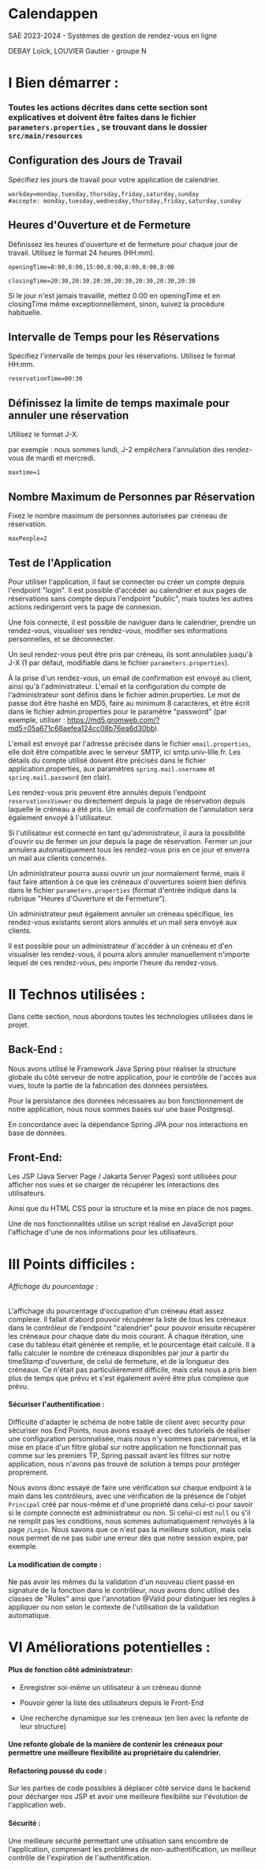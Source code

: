 # Calendappen

SAE 2023-2024 - Systèmes de gestion de rendez-vous en ligne

DEBAY Loïck, LOUVIER Gautier - groupe N

# I Bien démarrer :

### Toutes les actions décrites dans cette section sont explicatives et doivent être faites dans le fichier `parameters.properties` , se trouvant dans le dossier ``src/main/resources``

## Configuration des Jours de Travail

Spécifiez les jours de travail pour votre application de calendrier.

```properties
workday=monday,tuesday,thursday,friday,saturday,sunday 
#accepte: monday,tuesday,wednesday,thursday,friday,saturday,sunday
```

## Heures d'Ouverture et de Fermeture

Définissez les heures d'ouverture et de fermeture pour chaque jour de travail. Utilisez le format 24 heures (HH:mm).

```properties
openingTime=8:00,8:00,15:00,8:00,8:00,8:00,8:00

closingTime=20:30,20:30,20:30,20:30,20:30,20:30,20:30
```

Si le jour n'est jamais travaillé, mettez 0:00 en openingTime et en closingTime même exceptionnellement, sinon, suivez la procédure habituelle.

## Intervalle de Temps pour les Réservations

Spécifiez l'intervalle de temps pour les réservations. Utilisez le format HH:mm.

```properties
reservationTime=00:30
```

## Définissez la limite de temps maximale pour annuler une réservation

Utilisez le format J-X.

par exemple : nous sommes lundi, J-2 empêchera l'annulation des rendez-vous de mardi et mercredi.

```properties
maxtime=1
```

## Nombre Maximum de Personnes par Réservation

Fixez le nombre maximum de personnes autorisées par créneau de réservation.

```properties
maxPeople=2
```

## Test de l'Application

Pour utiliser l'application, il faut se connecter ou créer un compte depuis l'endpoint "login". Il est possible d'accéder au calendrier et aux pages de réservations sans compte depuis l'endpoint "public", mais toutes les autres actions redirigeront vers la page de connexion.

Une fois connecté, il est possible de naviguer dans le calendrier, prendre un rendez-vous, visualiser ses rendez-vous, modifier ses informations personnelles, et se déconnecter.

Un seul rendez-vous peut être pris par créneau, ils sont annulables jusqu'à J-X (1 par défaut, modifiable dans le fichier `parameters.properties`).

À la prise d'un rendez-vous, un email de confirmation est envoyé au client, ainsi qu'à l'administrateur. L'email et la configuration du compte de l'administrateur sont définis dans le fichier admin.properties. Le mot de passe doit être hashé en MD5, faire au minimum 8 caractères, et être écrit dans le fichier admin.properties pour le paramètre "password" (par exemple, utiliser : https://md5.gromweb.com/?md5=05a671c66aefea124cc08b76ea6d30bb).

L'email est envoyé par l'adresse précisée dans le fichier `email.properties`, elle doit être compatible avec le serveur SMTP, ici smtp.univ-lille.fr. Les détails du compte utilisé doivent être précisés dans le fichier application.properties, aux paramètres `spring.mail.username` et `spring.mail.password` (en clair).

Les rendez-vous pris peuvent être annulés depuis l'endpoint `reservationsViewer` ou directement depuis la page de réservation depuis laquelle le créneau a été pris. Un email de confirmation de l'annulation sera également envoyé à l'utilisateur.

Si l'utilisateur est connecté en tant qu'administrateur, il aura la possibilité d'ouvrir ou de fermer un jour depuis la page de réservation. Fermer un jour annulera automatiquement tous les rendez-vous pris en ce jour et enverra un mail aux clients concernés. 

Un administrateur pourra aussi ouvrir un jour normalement fermé, mais il faut faire attention à ce que les créneaux d'ouvertures soient bien définis dans le fichier `parameters.properties` (format d'entrée indiqué dans la rubrique "Heures d'Ouverture et de Fermeture").

Un administrateur peut également annuler un créneau spécifique, les rendez-vous existants seront alors annulés et un mail sera envoyé aux clients.

Il est possible pour un administrateur d'accéder à un créneau et d'en visualiser les rendez-vous, il pourra alors annuler manuellement n'importe lequel de ces rendez-vous, peu importe l'heure du rendez-vous.

# II Technos utilisées :

Dans cette section, nous abordons toutes les technologies utilisées dans le projet.

## Back-End :

Nous avons utilisé le Framework Java Spring pour réaliser la structure globale du côté serveur de notre application, pour le contrôle de l'accès aux vues, toute la partie de la fabrication des données persistées.

Pour la persistance des données nécessaires au bon fonctionnement de notre application, nous nous sommes basés sur une base Postgresql.

En concordance avec la dépendance Spring JPA pour nos interactions en base de données.

## Front-End:

Les JSP (Java Server Page / Jakarta Server Pages) sont utilisées pour afficher nos vues et se charger de récupérer les interactions des utilisateurs.

Ainsi que du HTML CSS pour la structure et la mise en place de nos pages.

Une de nos fonctionnalités utilise un script réalisé en JavaScript pour l'affichage d'une de nos informations pour les utilisateurs.

# III Points difficiles :

###### Affichage du pourcentage :

L'affichage du pourcentage d'occupation d'un créneau était assez complexe. Il fallait d'abord pouvoir récupérer la liste de tous les créneaux dans le contrôleur de l'endpoint "calendrier" pour pouvoir ensuite récupérer les créneaux pour chaque date du mois courant.
À chaque itération, une case du tableau était générée et remplie, et le pourcentage était calculé. Il a fallu calculer le nombre de créneaux disponibles par jour à partir du timeStamp d'ouverture, de celui de fermeture, et de la longueur des créneaux.
Ce n'était pas particulièrement difficile, mais cela nous a pris bien plus de temps que prévu et s'est également avéré être plus complexe que prévu.

#### Sécuriser l'authentification :

Difficulté d'adapter le schéma de notre table de client avec security pour sécuriser nos End Points, nous avons essayé avec des tutoriels de réaliser une configuration personnalisée, mais nous n'y sommes pas parvenus, et la mise en place d'un filtre global sur notre application ne fonctionnait pas comme sur les premiers TP, Spring passait avant les filtres sur notre application, nous n'avons pas trouvé de solution à temps pour protéger proprement.



Nous avons donc essayé de faire une vérification sur chaque endpoint à la main dans les contrôleurs, avec une vérification de la présence de l'objet `Principal` créé par nous-même et d'une propriété dans celui-ci pour savoir si le compte connecté est administrateur ou non. Si celui-ci est `null` ou s'il ne remplit pas les conditions, nous sommes automatiquement renvoyés à la page `/Login`. Nous savons que ce n'est pas la meilleure solution, mais cela nous permet de ne pas subir une erreur dès que notre session expire, par exemple.

#### La modification de compte :

Ne pas avoir les mêmes du la validation d'un nouveau client passé en signature de la fonction dans le contrôleur, nous avons donc utilisé des classes de "Rules" ainsi que l'annotation @Valid pour distinguer les règles à appliquer ou non selon le contexte de l'utilisation de la validation automatique.

# VI Améliorations potentielles :

#### Plus de fonction côté administrateur:

- Enregistrer soi-même un utilisateur à un créneau donné

- Pouvoir gérer la liste des utilisateurs depuis le Front-End

- Une recherche dynamique sur les créneaux (en lien avec la refonte de leur structure)

#### Une refonte globale de la manière de contenir les créneaux pour permettre une meilleure flexibilité au propriétaire du calendrier.

#### Refactoring poussé du code :

Sur les parties de code possibles à déplacer côté service dans le backend pour décharger nos JSP et avoir une meilleure flexibilité sur l'évolution de l'application web.

#### Sécurité :

Une meilleure sécurité permettant une utilisation sans encombre de l'application, comprenant les problèmes de non-authentification, un meilleur contrôle de l'expiration de l'authentification.


